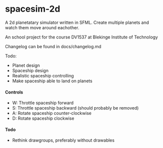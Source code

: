 spacesim-2d
============

A 2d planetatary simulator written in SFML.
Create multiple planets and watch them move around eachother.

An school project for the course DV1537 at Blekinge Institute of Technology

Changelog can be found in docs/changelog.md

Todo:
- Planet design
- Spaceship design
- Realistic spaceship controlling
- Make spaceship able to land on planets


#### Controls

- W: Throttle spaceship forward
- S: Throttle spaceship backward (should probably be removed)
- A: Rotate spaceship counter-clockwise
- D: Rotate spaceship clockwise


#### Todo

- Rethink drawgroups, preferably without drawables

